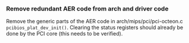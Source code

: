 ### Remove redundant AER code from arch and driver code

Remove the generic parts of the AER code in arch/mips/pci/pci-octeon.c
`pcibios_plat_dev_init()`.  Clearing the status registers should already be
done by the PCI core (this needs to be verified).
